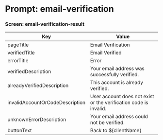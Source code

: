 # Prompt: email-verification

### Screen: email-verification-result
|Key|Value|
|----------|----------|
|pageTitle|Email Verification|
|verifiedTitle|Email Verified|
|errorTitle|Error|
|verifiedDescription|Your email address was successfully verified.|
|alreadyVerifiedDescription|This account is already verified.|
|invalidAccountOrCodeDescription|User account does not exist or the verification code is invalid.|
|unknownErrorDescription|Your email address could not be verified.|
|buttonText|Back to ${clientName}|

